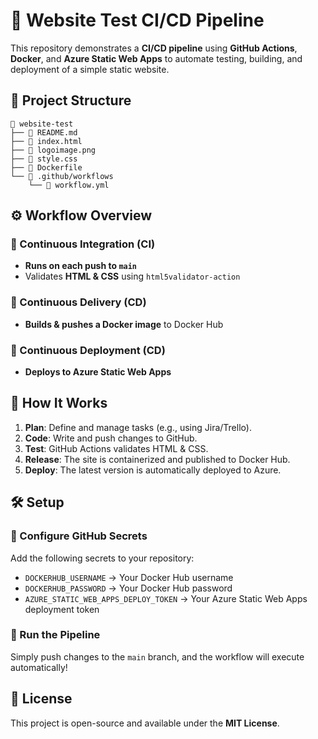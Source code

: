 # 🚀 Website Test CI/CD Pipeline  

This repository demonstrates a **CI/CD pipeline** using **GitHub Actions**, **Docker**, and **Azure Static Web Apps** to automate testing, building, and deployment of a simple static website.  

## 📂 Project Structure  

```
📂 website-test  
├── 📄 README.md  
├── 📄 index.html  
├── 🎴 logoimage.png  
├── 📄 style.css  
├── 📄 Dockerfile  
└── 📂 .github/workflows  
    └── 📄 workflow.yml  
```

## ⚙️ Workflow Overview  

### 🔹 Continuous Integration (CI)  
- **Runs on each push to `main`**  
- Validates **HTML & CSS** using `html5validator-action`  

### 🔹 Continuous Delivery (CD)  
- **Builds & pushes a Docker image** to Docker Hub  

### 🔹 Continuous Deployment (CD)  
- **Deploys to Azure Static Web Apps**  

## 🚀 How It Works  

1. **Plan**: Define and manage tasks (e.g., using Jira/Trello).  
2. **Code**: Write and push changes to GitHub.  
3. **Test**: GitHub Actions validates HTML & CSS.  
4. **Release**: The site is containerized and published to Docker Hub.  
5. **Deploy**: The latest version is automatically deployed to Azure.  

## 🛠 Setup  

### 🔑 Configure GitHub Secrets  
Add the following secrets to your repository:  
- `DOCKERHUB_USERNAME` → Your Docker Hub username  
- `DOCKERHUB_PASSWORD` → Your Docker Hub password  
- `AZURE_STATIC_WEB_APPS_DEPLOY_TOKEN` → Your Azure Static Web Apps deployment token  

### 📜 Run the Pipeline  
Simply push changes to the `main` branch, and the workflow will execute automatically!  

## 📜 License  
This project is open-source and available under the **MIT License**.  
